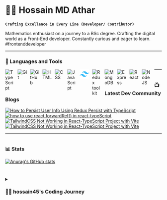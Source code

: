 # 🏄‍♂️ Hossain MD Athar

**`Crafting Excellence in Every Line (Developer/ Contributor)`**

Mathematics enthusiast on a journey to a BSc degree. Crafting the digital world as a Front-End developer. Constantly curious and eager to learn. #frontenddeveloper 

---

### 🧰 Languages and Tools

<img align="left" alt="TypeScript" width="30px" style="padding-right:10px;" src="https://cdn.jsdelivr.net/gh/devicons/devicon/icons/typescript/typescript-plain.svg" />
<img align="left" alt="Git" width="30px" style="padding-right:10px;" src="https://cdn.jsdelivr.net/gh/devicons/devicon/icons/git/git-original.svg" />
<img align="left" alt="GitHub" width="30px" style="padding-right:10px;" src="https://cdn.jsdelivr.net/gh/devicons/devicon/icons/github/github-original.svg" />
<img align="left" alt="HTML" width="30px" style="padding-right:10px;" src="https://cdn.jsdelivr.net/gh/devicons/devicon/icons/html5/html5-plain.svg" />
<img align="left" alt="CSS" width="30px" style="padding-right:10px;" src="https://cdn.jsdelivr.net/gh/devicons/devicon/icons/css3/css3-plain.svg" />
<img align="left" alt="JavaScript" width="30px" style="padding-right:10px;" src="https://cdn.jsdelivr.net/gh/devicons/devicon/icons/javascript/javascript-plain.svg" />
<img align="left" alt="Tailwindcss" width="30px" style="padding-right:10px;" src="https://github.com/devicons/devicon/blob/v2.15.1/icons/tailwindcss/tailwindcss-plain.svg" />
<img align="left" alt="Redux toolkit" width="30px" style="padding-right:10px;" src="https://cdn.jsdelivr.net/gh/devicons/devicon/icons/redux/redux-original.svg" />
<img align="left" alt="MongoDB" width="30px" style="padding-right:10px;" src="https://cdn.jsdelivr.net/gh/devicons/devicon/icons/mongodb/mongodb-original.svg" />
<img align="left" alt="Express" width="30px" style="padding-right:10px;" src="https://cdn.jsdelivr.net/gh/devicons/devicon/icons/express/express-original.svg" />
<img align="left" alt="React" width="30px" style="padding-right:10px;" src="https://cdn.jsdelivr.net/gh/devicons/devicon/icons/react/react-original.svg" />
<img align="left" alt="NodeJS" width="30px" style="padding-right:10px;" src="https://cdn.jsdelivr.net/gh/devicons/devicon/icons/nodejs/nodejs-original.svg" />

---

#


### 📺 Latest Dev Community Blogs


<!-- BEGIN BLOG-CARDS -->
<a href="https://dev.to/hossain45/how-to-persist-user-info-using-redux-persist-with-typescript-54g9">
  <img src="https://i.ibb.co/729Y2MC/redux-persist.png" width="300" height="140"  alt="How to Persist User Info Using Redux Persist with TypeScript
">
</a>
<a href="https://dev.to/hossain45/implementing-react-forwardref-with-typescript-5ka">
  <img src="https://i.ibb.co/d6DyfT1/Hossain45.png" width="300" height="140"  alt="how to use react.forwardRef() in react-typeScript">
</a>
<a href="https://dev.to/hossain45/unleashing-typescripts-power-exploring-key-concepts-with-real-world-examples-55p9">
  <img src="https://i.ibb.co/CWHRfTM/Unleashing-Type-Scripts-Power-Exploring-Key-Concepts-with-Real-World-Examples.png" width="300" height="140"  alt="TailwindCSS Not Working in React-TypeScript Project with Vite">
</a>
<a href="https://dev.to/hossain45/resolve-tailwindcss-not-working-in-react-typescript-project-with-vite-in-two-minutes-3mnc">
  <img src="https://i.ibb.co/3RJfS5M/Resolve-Tailwind-CSS-Not-Working-in-React-Type-Script-Project-with-Vite-In-Two-Minutes.png" width="300" height="140" alt="TailwindCSS Not Working in React-TypeScript Project with Vite">
</a>
<!-- END BLOG-CARDS -->

---

#

### 📊 Stats

[![Anurag's GitHub stats](https://github-readme-stats.vercel.app/api?username=hossain45)](https://github.com/hossain45/github-readme-stats)



#

<details>
 <summary><h3>👨‍💻 hossain45's Coding Journey</h3></summary>
  In the story of my life, 'ENGINEERING' has been the main character since my school days—a dream that set the stage for what I wanted to be. But, as life loves to surprise us, it took a detour. Amidst the pandemic, I found myself diving into freelance writing, a twist I never saw coming.


Once, I heard a wise person saying, 'Passion is not found but built.' Well, I took that to heart. During the chaotic times, I dipped my toes into freelance content creation, crafting my passion word by word. And guess what? This winding journey led me to the fascinating world of WEB DEVELOPMENT.

Being a math enthusiast, I started enjoying the rhythmic dance of coding. I stumbled upon a new groove—a perfect mix of creativity and logic. Now, here I am, waving the flag as a web developer. A testament to dreams evolving and passions being homegrown.

The path was a rollercoaster, with diverse chapters shaping me into the storyteller and architect of my own tale. As I step into the next chapter, I can practically taste the excitement. Dreams have morphed, and passions? Well, they're not just found; they're carefully built—a sturdy foundation ready for the weight of the next thrilling adventure!

[dev community blog]: https://dev.to/hossain45
